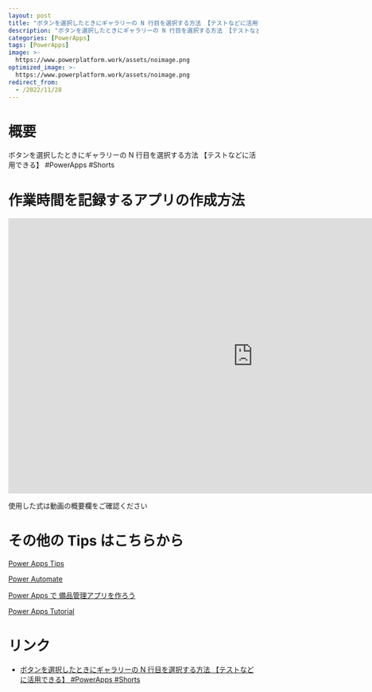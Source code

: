 ```yaml
---
layout: post
title: "ボタンを選択したときにギャラリーの N 行目を選択する方法 【テストなどに活用できる】 #PowerApps #Shorts"
description: "ボタンを選択したときにギャラリーの N 行目を選択する方法 【テストなどに活用できる】 #PowerApps #Shortsを動画で分かりやすく解説"
categories: [PowerApps]
tags: [PowerApps]
image: >-
  https://www.powerplatform.work/assets/noimage.png
optimized_image: >-
  https://www.powerplatform.work/assets/noimage.png
redirect_from:
  - /2022/11/28
---
```



#  概要

ボタンを選択したときにギャラリーの N 行目を選択する方法 【テストなどに活用できる】 #PowerApps #Shorts


# 作業時間を記録するアプリの作成方法

<iframe width="983" height="553" src="https://www.youtube.com/embed/GY1-aiHxzqg" title="YouTube video player" frameborder="0" allow="accelerometer; autoplay; clipboard-write; encrypted-media; gyroscope; picture-in-picture" allowfullscreen></iframe>


使用した式は動画の概要欄をご確認ください


# その他の Tips はこちらから

[Power Apps Tips](https://www.youtube.com/watch?v=VrAQf3JQ7yM&list=PLVhFi1fb3DqakSLVMn22DDcySXh9jtzi- )


[Power Automate](https://www.youtube.com/watch?v=-YnJYT0ASEM&list=PLVhFi1fb3Dqbzic6GieqnLFgD3aTj-eHA)


[Power Apps で 備品管理アプリを作ろう](https://www.youtube.com/playlist?list=PLVhFi1fb3DqZM3HKb8Hea6XEL96990Fyn)


[Power Apps Tutorial](https://www.youtube.com/playlist?list=PLVhFi1fb3DqalxpL974VvAJvV4iWoSbe_)


# リンク


- [ボタンを選択したときにギャラリーの N 行目を選択する方法 【テストなどに活用できる】 #PowerApps #Shorts](https://www.youtube.com/watch?v=GY1-aiHxzqg)

